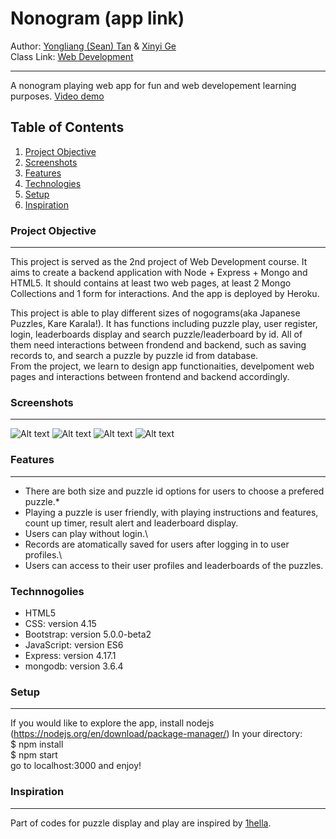# Nonogram (app link)
Author: [Yongliang (Sean) Tan](https://seantanty.github.io/CS-5610-project1/index.html) & [Xinyi Ge](https://xinyijackiege.github.io/)\
Class Link: [Web Development](https://johnguerra.co/classes/webDevelopment_spring_2021/)
***
A nonogram playing web app for fun and web developement learning purposes.
<a href="demolink">Video demo</a>

## Table of Contents
1. [Project Objective](#project-objective)
2. [Screenshots](#screenshots)
3. [Features](#features)
4. [Technologies](#technologies)
5. [Setup](#Setup)
6. [Inspiration](#inspiration)
### Project Objective
***
This project is served as the 2nd project of Web Development course. 
It aims to create a backend application with Node + Express + Mongo and HTML5.
It should contains at least two web pages, at least 2 Mongo Collections and 1 form for interactions.
And the app is deployed by Heroku.

This project is able to play different sizes of nogograms(aka Japanese Puzzles, Kare Karala!).
It has functions including puzzle play, user register, login, leaderboards display and search puzzle/leaderboard by id.
All of them need interactions between frondend and backend, such as saving records to, and search a puzzle by puzzle id from database.  
From the project, we learn to design app functionaities, develpoment web pages and interactions between frontend and backend accordingly. 

### Screenshots
*** 
![Alt text](https://github.com/seantanty/nonogram/main/images/Screenshot_play.png "Play")
![Alt text](https://github.com/seantanty/nonogram/main/images/Screenshot_user.png "UserLogin")
![Alt text](https://github.com/seantanty/nonogram/main/images/Screenshot_user1.png "User")
![Alt text](https://github.com/seantanty/nonogram/main/images/Screenshot_lb.png "Leaderboard")

### Features
***
* There are both size and puzzle id options for users to choose a prefered puzzle.\* 
* Playing a puzzle is user friendly, with playing instructions and features, count up timer, result alert and leaderboard display.
* Users can play without login.\
* Records are atomatically saved for users after logging in to user profiles.\
* Users can access to their user profiles and leaderboards of the puzzles.

### Technnogolies
* HTML5
* CSS: version 4.15
* Bootstrap: version 5.0.0-beta2
* JavaScript: version ES6
* Express: version 4.17.1
* mongodb: version 3.6.4

### Setup
***
If you would like to explore the app, install nodejs (https://nodejs.org/en/download/package-manager/)
In your directory:\
$ npm install\
$ npm start\
go to localhost:3000 and enjoy!

### Inspiration
***
Part of codes for puzzle display and play are inspired by [1hella](https://github.com/1hella/html5-nonogram-game).












